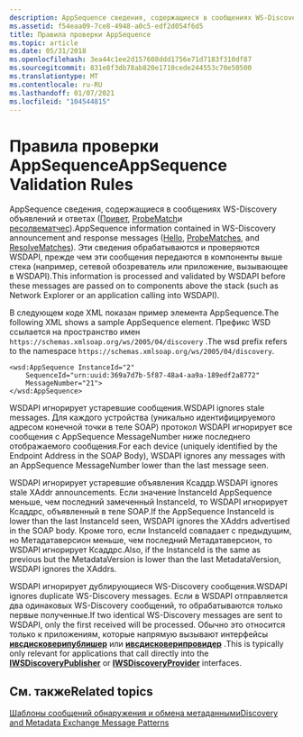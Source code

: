 ```yaml
---
description: AppSequence сведения, содержащиеся в сообщениях WS-Discovery объявлений и ответах (Привет, ProbeMatch и Ресолвематчес).
ms.assetid: f54eaa09-7ce8-4948-a0c5-edf2d054f6d5
title: Правила проверки AppSequence
ms.topic: article
ms.date: 05/31/2018
ms.openlocfilehash: 3ea44c1ee2d157608ddd1756e71d7183f310df87
ms.sourcegitcommit: 831e8f3db78ab820e1710cede244553c70e50500
ms.translationtype: MT
ms.contentlocale: ru-RU
ms.lasthandoff: 01/07/2021
ms.locfileid: "104544815"
---
```

# <a name="appsequence-validation-rules"></a><span data-ttu-id="4515e-103">Правила проверки AppSequence</span><span class="sxs-lookup"><span data-stu-id="4515e-103">AppSequence Validation Rules</span></span>

<span data-ttu-id="4515e-104">AppSequence сведения, содержащиеся в сообщениях WS-Discovery объявлений и ответах ([Привет](hello-message.md), [ProbeMatch](probematches-message.md)и [ресолвематчес](resolvematches-message.md)).</span><span class="sxs-lookup"><span data-stu-id="4515e-104">AppSequence information contained in WS-Discovery announcement and response messages ([Hello](hello-message.md), [ProbeMatches](probematches-message.md), and [ResolveMatches](resolvematches-message.md)).</span></span> <span data-ttu-id="4515e-105">Эти сведения обрабатываются и проверяются WSDAPI, прежде чем эти сообщения передаются в компоненты выше стека (например, сетевой обозреватель или приложение, вызывающее в WSDAPI).</span><span class="sxs-lookup"><span data-stu-id="4515e-105">This information is processed and validated by WSDAPI before these messages are passed on to components above the stack (such as Network Explorer or an application calling into WSDAPI).</span></span>

<span data-ttu-id="4515e-106">В следующем коде XML показан пример элемента AppSequence.</span><span class="sxs-lookup"><span data-stu-id="4515e-106">The following XML shows a sample AppSequence element.</span></span> <span data-ttu-id="4515e-107">Префикс WSD ссылается на пространство имен `https://schemas.xmlsoap.org/ws/2005/04/discovery` .</span><span class="sxs-lookup"><span data-stu-id="4515e-107">The wsd prefix refers to the namespace `https://schemas.xmlsoap.org/ws/2005/04/discovery`.</span></span>

``` syntax
<wsd:AppSequence InstanceId="2"
    SequenceId="urn:uuid:369a7d7b-5f87-48a4-aa9a-189edf2a8772"
    MessageNumber="21">
</wsd:AppSequence>
```

<span data-ttu-id="4515e-108">WSDAPI игнорирует устаревшие сообщения.</span><span class="sxs-lookup"><span data-stu-id="4515e-108">WSDAPI ignores stale messages.</span></span> <span data-ttu-id="4515e-109">Для каждого устройства (уникально идентифицируемого адресом конечной точки в теле SOAP) протокол WSDAPI игнорирует все сообщения с AppSequence MessageNumber ниже последнего отображаемого сообщения.</span><span class="sxs-lookup"><span data-stu-id="4515e-109">For each device (uniquely identified by the Endpoint Address in the SOAP Body), WSDAPI ignores any messages with an AppSequence MessageNumber lower than the last message seen.</span></span>

<span data-ttu-id="4515e-110">WSDAPI игнорирует устаревшие объявления Ксаддр.</span><span class="sxs-lookup"><span data-stu-id="4515e-110">WSDAPI ignores stale XAddr announcements.</span></span> <span data-ttu-id="4515e-111">Если значение InstanceId AppSequence меньше, чем последний замеченный InstanceId, то WSDAPI игнорирует Ксаддрс, объявленный в теле SOAP.</span><span class="sxs-lookup"><span data-stu-id="4515e-111">If the AppSequence InstanceId is lower than the last InstanceId seen, WSDAPI ignores the XAddrs advertised in the SOAP body.</span></span> <span data-ttu-id="4515e-112">Кроме того, если InstanceId совпадает с предыдущим, но Метадатаверсион меньше, чем последний Метадатаверсион, то WSDAPI игнорирует Ксаддрс.</span><span class="sxs-lookup"><span data-stu-id="4515e-112">Also, if the InstanceId is the same as previous but the MetadataVersion is lower than the last MetadataVersion, WSDAPI ignores the XAddrs.</span></span>

<span data-ttu-id="4515e-113">WSDAPI игнорирует дублирующиеся WS-Discovery сообщения.</span><span class="sxs-lookup"><span data-stu-id="4515e-113">WSDAPI ignores duplicate WS-Discovery messages.</span></span> <span data-ttu-id="4515e-114">Если в WSDAPI отправляется два одинаковых WS-Discovery сообщений, то обрабатываются только первые полученные.</span><span class="sxs-lookup"><span data-stu-id="4515e-114">If two identical WS-Discovery messages are sent to WSDAPI, only the first received will be processed.</span></span> <span data-ttu-id="4515e-115">Обычно это относится только к приложениям, которые напрямую вызывают интерфейсы [**ивсдисковерипублишер**](/windows/desktop/api/WsdDisco/nn-wsddisco-iwsdiscoverypublisher) или [**ивсдисковерипровидер**](/windows/desktop/api/WsdDisco/nn-wsddisco-iwsdiscoveryprovider) .</span><span class="sxs-lookup"><span data-stu-id="4515e-115">This is typically only relevant for applications that call directly into the [**IWSDiscoveryPublisher**](/windows/desktop/api/WsdDisco/nn-wsddisco-iwsdiscoverypublisher) or [**IWSDiscoveryProvider**](/windows/desktop/api/WsdDisco/nn-wsddisco-iwsdiscoveryprovider) interfaces.</span></span>

## <a name="related-topics"></a><span data-ttu-id="4515e-116">См. также</span><span class="sxs-lookup"><span data-stu-id="4515e-116">Related topics</span></span>

<dl> <dt>

[<span data-ttu-id="4515e-117">Шаблоны сообщений обнаружения и обмена метаданными</span><span class="sxs-lookup"><span data-stu-id="4515e-117">Discovery and Metadata Exchange Message Patterns</span></span>](discovery-and-metadata-exchange-message-patterns.md)
</dt> </dl>

 

 



